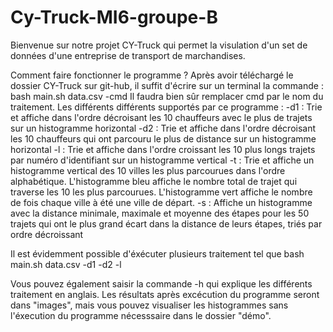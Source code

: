 # Cy-Truck-MI6-groupe-B

Bienvenue sur notre projet CY-Truck qui permet la visulation d'un set de données d'une entreprise de transport de marchandises.

Comment faire fonctionner le programme ?
Après avoir téléchargé le dossier CY-Truck sur git-hub, il suffit d'écrire sur un terminal la commande : bash main.sh data.csv -cmd
Il faudra bien sûr remplacer cmd par le nom du traitement. Les différents différents supportés par ce programme :
-d1 : Trie et affiche dans l'ordre décroisant les 10 chauffeurs avec le plus de trajets sur un histogramme horizontal
-d2 : Trie et affiche dans l'ordre décroisant les 10 chauffeurs qui ont parcouru le plus de distance sur un histogramme horizontal
-l : Trie et affiche dans l'ordre croissant les 10 plus longs trajets par numéro d'identifiant sur un histogramme vertical
-t : Trie et affiche un histogramme vertical des 10 villes les plus parcourues dans l'ordre alphabétique. L'histogramme bleu affiche le nombre total de trajet qui traverse les 10 les plus parcourues. L'histogramme vert affiche le nombre de fois chaque ville à été une ville de départ.
-s : Affiche un histogramme avec la distance minimale, maximale et moyenne des étapes pour les 50 trajets qui ont le plus grand écart dans la distance de leurs étapes, triés par ordre décroissant

Il est évidemment possible d'éxécuter plusieurs traitement tel que bash main.sh data.csv -d1 -d2 -l

Vous pouvez également saisir la commande -h  qui explique les différents traitement en anglais.
Les résultats après excécution du programme seront dans "images", mais vous pouvez visualiser les histogrammes sans l'éxecution du programme nécesssaire dans le dossier "démo".
